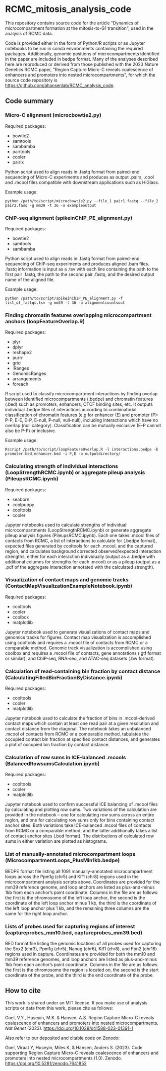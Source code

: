 # RCMC_mitosis_analysis_code
This repository contains source code for the article "Dynamics of microcompartment formation at the mitosis-to-G1 transition", used in the analysis of RCMC data.

Code is provided either in the form of Python/R scripts or as Jupyter notebooks to be run in conda environments containing the required packages. Additionally, genomic positions of microcompartments identified in the paper are included in bedpe format. Many of the analyses described here are reproduced or derived from those published with the 2023 Nature Genetics RCMC paper, "Region Capture Micro-C reveals coalescence of enhancers and promoters into nested microcompartments", for which the source code repository is https://github.com/ahansenlab/RCMC_analysis_code.

## Code summary
### Micro-C alignment (microcbowtie2.py)
Required packages:
-	bowtie2
-	samtools
-	sambamba
-	pairtools
-	cooler
-	pairix

Python script used to align reads in .fastq format from paired-end sequencing of Micro-C experiments and produces as output .pairs, .cool and .mcool files compatible with downstream applications such as HiGlass.

Example usage:

```
python /path/to/script/microcbowtie2.py --file_1 pair1.fastq --file_2 pair2.fasq -g mm39 -t 36 -o exampleoutput
```

### ChIP-seq alignment (spikeinChIP_PE_alignment.py)
Required packages:
-	bowtie2
-	samtools
-	sambamba

Python script used to align reads in .fastq format from paired-end sequencing of ChIP-seq experiments and produces aligned .bam files. .fastq information is input as a .tsv with each line containing the path to the first pair .fastq, the path to the second pair .fastq, and the desired output name of the aligned file.

Example usage:

```
python /path/to/script/spikeinChIP_PE_alignment.py -f list_of_fastqs.tsv -g mm39 -t 36 -o alignmentcountsout
```

### Finding chromatin features overlapping microcompartment anchors (loopFeatureOverlap.R)
Required packages:
-	plyr
-	dplyr
-	reshape2
-	purrr
-	grid
-	IRanges
-	GenomicRanges
-	arrangements
-	foreach

R script used to classify microcompartment interactions by finding overlap between identified microcompartments (.bedpe) and chromatin features (.bed) such as promoters, enhancers, CTCF binding sites, etc. It outputs individual .bedpe files of interactions according to combinatorial classification of chromatin features (e.g for enhancer (E) and promoter (P): P-P, E-E, E-P, E-null, P-null, null-null), including interactions which have no overlap (null category). Classification can be mutually exclusive (E-P cannot also be P-P) or inclusive.

Example usage:

```
Rscript /path/to/script/loopFeatureOverlap.R -l interactions.bedpe -b promoter.bed,enhancer.bed -i P,E -o outputdirectory/
```

### Calculating strength of individual interactions (LoopStrengthRCMC.ipynb) or aggregate pileup analysis (PileupsRCMC.ipynb)
Required packages:
-	seaborn
-	coolpuppy
-	cooltools
-	cooler

Jupyter notebooks used to calculate strengths of individual microcompartments (LoopStrengthRCMC.ipynb) or generate aggregate pileup analysis figures (PileupsRCMC.ipynb). Each one takes .mcool files of contacts from RCMC, a list of interactions to calculate for (.bedpe format), expected files generated by cooltools for each .mcool, and the captured region, and calculates background corrected observed/expected interaction strengths, either for each interaction individually (output as a .bedpe with additional columns for strengths for each .mcool) or as a pileup (output as a .pdf of the aggregate interaction annotated with the calculated strength).

### Visualization of contact maps and genomic tracks (ContactMapVisualizationExampleNotebook.ipynb)
Required packages:
-	cooltools
-	cooler
-	coolbox
-	matplotlib

Jupyter notebook used to generate visualizations of contact maps and genomics tracks for figures. Contact map visualization is accomplished using cooltools and requires a .mcool file of contacts from RCMC or a comparable method. Genomic track visualization is accomplished using coolbox and requires a .mcool file of contacts, gene annotations (.gtf format or similar), and ChIP-seq, RNA-seq, and ATAC-seq datasets (.bw format).

### Calculation of read-containing bin fraction by contact distance (CalculatingFilledBinFractionByDistance.ipynb)
Required packages:
-	cooltools
-	cooler
-	matplotlib

Jupyter notebook used to calculate the fraction of bins in .mcool-derived contact maps which contain at least one read pair at a given resolution and contact distance from the diagonal. The notebook takes an unbalanced .mcool of contacts from RCMC or a comparable method, tabulates the occupied contact bin fraction at specified contact distances, and generates a plot of occupied bin fraction by contact distance.

### Calculation of row sums in ICE-balanced .mcools (BalancedRowsumsCalculation.ipynb)
Required packages:
-	cooltools
-	cooler
-	matplotlib

Jupyter notebook used to confirm successful ICE balancing of .mcool files by calculating and plotting row sums. Two variations of the calculation are provided in the notebook – one for calculating row sums across an entire region, and one for calculating row sums only for bins containing contact anchor sites. Both variations take ICE-balanced .mcool files of contacts from RCMC or a comparable method, and the latter additionally takes a list of contact anchor sites (.bed format). The distributions of calculated row sums in either variation are plotted as histograms.

### List of manually-annotated microcompartment loops (MicrocompartmentLoops_PlusMin1kb.bedpe)
BEDPE format file listing all 1091 manually-annotated microcompartment loops across the Ppm1g (chr5) and Klf1 (chr8) regions used in the microcompartment analysis scripts above. Coordinates are provided for the mm39 reference genome, and loop anchors are listed as plus-and-minus 1kb from each anchor’s point coordinate. Columns in the file are as follows: the first is the chromosome of the left loop anchor, the second is the coordinate of the left loop anchor minus 1 kb, the third is the coordinate of the left loop anchor plus 1 kb, and the remaining three columns are the same for the right loop anchor.

### Lists of probes used for capturing regions of interest (captureprobes_mm10.bed, captureprobes_mm39.bed)
BED format file listing the genomic locations of all probes used for capturing the Sox2 (chr3), Ppm1g (chr5), Nanog (chr6), Klf1 (chr8), and Fbn2 (chr18) regions used in capture. Coordinates are provided for both the mm10 and mm39 reference genomes, and loop anchors are listed as plus-and-minus 1kb from each anchor’s point coordinate. Columns in the file are as follows: the first is the chromosome the region is located on, the second is the start coordinate of the probe, and the third is the end coordinate of the probe.

## How to cite
This work is shared under an MIT license. If you make use of analysis scripts or data from this work, please cite as follows:

Goel, V.Y., Huseyin, M.K. & Hansen, A.S. Region Capture Micro-C reveals coalescence of enhancers and promoters into nested microcompartments. *Nat Genet* (2023). https://doi.org/10.1038/s41588-023-01391-1

Also refer to our deposited and citable code on Zenodo:

Goel, Viraat Y, Huseyin, Miles K, & Hansen, Anders S. (2023). Code supporting Region Capture Micro-C reveals coalescence of enhancers and promoters into nested microcompartments (1.0). Zenodo. https://doi.org/10.5281/zenodo.7641852
